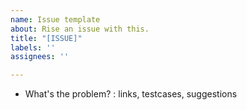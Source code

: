 ```yaml
---
name: Issue template
about: Rise an issue with this.
title: "[ISSUE]"
labels: ''
assignees: ''

---
```


- What's the problem? : links, testcases, suggestions
